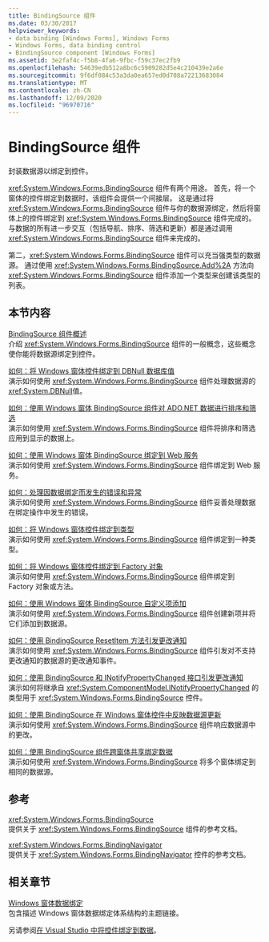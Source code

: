 ```yaml
---
title: BindingSource 组件
ms.date: 03/30/2017
helpviewer_keywords:
- data binding [Windows Forms], Windows Forms
- Windows Forms, data binding control
- BindingSource component [Windows Forms]
ms.assetid: 3e2faf4c-f5b8-4fa6-9fbc-f59c37ec2fb9
ms.openlocfilehash: 54639edb512a8bc6c5909282d5e4c210439e2a6e
ms.sourcegitcommit: 9f6df084c53a3da0ea657ed0d708a72213683084
ms.translationtype: MT
ms.contentlocale: zh-CN
ms.lasthandoff: 12/09/2020
ms.locfileid: "96970716"
---
```

# <a name="bindingsource-component"></a>BindingSource 组件
封装数据源以绑定到控件。  
  
 <xref:System.Windows.Forms.BindingSource> 组件有两个用途。 首先，将一个窗体的控件绑定到数据时，该组件会提供一个间接层。 这是通过将 <xref:System.Windows.Forms.BindingSource> 组件与你的数据源绑定，然后将窗体上的控件绑定到 <xref:System.Windows.Forms.BindingSource> 组件完成的。 与数据的所有进一步交互（包括导航、排序、筛选和更新）都是通过调用 <xref:System.Windows.Forms.BindingSource> 组件来完成的。  
  
 第二，<xref:System.Windows.Forms.BindingSource> 组件可以充当强类型的数据源。 通过使用 <xref:System.Windows.Forms.BindingSource.Add%2A> 方法向 <xref:System.Windows.Forms.BindingSource> 组件添加一个类型来创建该类型的列表。  
  
## <a name="in-this-section"></a>本节内容  
 [BindingSource 组件概述](bindingsource-component-overview.md)  
 介绍 <xref:System.Windows.Forms.BindingSource> 组件的一般概念，这些概念使你能将数据源绑定到控件。  
  
 [如何：将 Windows 窗体控件绑定到 DBNull 数据库值](how-to-bind-windows-forms-controls-to-dbnull-database-values.md)  
 演示如何使用 <xref:System.Windows.Forms.BindingSource> 组件处理数据源的 <xref:System.DBNull>值。  
  
 [如何：使用 Windows 窗体 BindingSource 组件对 ADO.NET 数据进行排序和筛选](sort-and-filter-ado-net-data-with-wf-bindingsource-component.md)  
 演示如何使用 <xref:System.Windows.Forms.BindingSource> 组件将排序和筛选应用到显示的数据上。  
  
 [如何：使用 Windows 窗体 BindingSource 绑定到 Web 服务](how-to-bind-to-a-web-service-using-the-windows-forms-bindingsource.md)  
 演示如何使用 <xref:System.Windows.Forms.BindingSource> 组件绑定到 Web 服务。  
  
 [如何：处理因数据绑定而发生的错误和异常](how-to-handle-errors-and-exceptions-that-occur-with-databinding.md)  
 演示如何使用 <xref:System.Windows.Forms.BindingSource> 组件妥善处理数据在绑定操作中发生的错误。  
  
 [如何：将 Windows 窗体控件绑定到类型](how-to-bind-a-windows-forms-control-to-a-type.md)  
 演示如何使用 <xref:System.Windows.Forms.BindingSource> 组件绑定到一种类型。  
  
 [如何：将 Windows 窗体控件绑定到 Factory 对象](how-to-bind-a-windows-forms-control-to-a-factory-object.md)  
 演示如何使用 <xref:System.Windows.Forms.BindingSource> 组件绑定到 Factory 对象或方法。  
  
 [如何：使用 Windows 窗体 BindingSource 自定义项添加](how-to-customize-item-addition-with-the-windows-forms-bindingsource.md)  
 演示如何使用 <xref:System.Windows.Forms.BindingSource> 组件创建新项并将它们添加到数据源。  
  
 [如何：使用 BindingSource ResetItem 方法引发更改通知](how-to-raise-change-notifications-using-the-bindingsource-resetitem-method.md)  
 演示如何使用 <xref:System.Windows.Forms.BindingSource> 组件引发对不支持更改通知的数据源的更改通知事件。  
  
 [如何：使用 BindingSource 和 INotifyPropertyChanged 接口引发更改通知](raise-change-notifications--bindingsource.md)  
 演示如何将继承自 <xref:System.ComponentModel.INotifyPropertyChanged> 的类型用于 <xref:System.Windows.Forms.BindingSource> 控件。  
  
 [如何：使用 BindingSource 在 Windows 窗体控件中反映数据源更新](reflect-data-source-updates-in-a-wf-control-with-the-bindingsource.md)  
 演示如何使用 <xref:System.Windows.Forms.BindingSource> 组件响应数据源中的更改。  
  
 [如何：使用 BindingSource 组件跨窗体共享绑定数据](how-to-share-bound-data-across-forms-using-the-bindingsource-component.md)  
 演示如何使用 <xref:System.Windows.Forms.BindingSource> 将多个窗体绑定到相同的数据源。  
  
## <a name="reference"></a>参考  
 <xref:System.Windows.Forms.BindingSource>  
 提供关于 <xref:System.Windows.Forms.BindingSource> 组件的参考文档。  
  
 <xref:System.Windows.Forms.BindingNavigator>  
 提供关于 <xref:System.Windows.Forms.BindingNavigator> 控件的参考文档。  
  
## <a name="related-sections"></a>相关章节  
 [Windows 窗体数据绑定](../windows-forms-data-binding.md)  
 包含描述 Windows 窗体数据绑定体系结构的主题链接。  
  
 另请参阅[在 Visual Studio 中将控件绑定到数据](/visualstudio/data-tools/bind-controls-to-data-in-visual-studio)。

